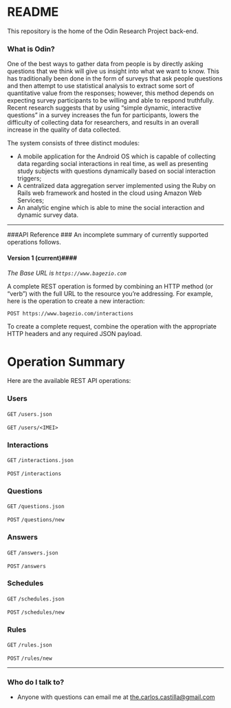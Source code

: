 # README #

This repository is the home of the Odin Research Project back-end.



### What is Odin? ###

One of the best ways to gather data from people is by directly asking questions that we think will give us insight into what we want to know. This has traditionally been done in the form of surveys that ask people questions and then attempt to use statistical analysis to extract some sort of quantitative value from the responses; however, this method depends on expecting survey participants to be willing and able to respond truthfully. Recent research suggests that by using  “simple dynamic, interactive questions” in a survey increases the fun for participants, lowers the difficulty of collecting data for researchers, and results in an overall increase in the quality of data collected.

The system consists of three distinct modules: 

- A mobile application for the Android OS which is capable of collecting data regarding social interactions in real time, as well as presenting study subjects with questions dynamically based on social interaction triggers; 
- A centralized data aggregation server implemented using the Ruby on Rails web framework and hosted in the cloud using Amazon Web Services; 
- An analytic engine which is able to mine the social interaction and dynamic survey data.

----------
###API Reference ###
An incomplete summary of currently supported operations follows.
#### Version 1 (current)####
*The Base URL is `https://www.bagezio.com`*

A complete REST operation is formed by combining an HTTP method (or “verb”) with the full URL to the resource you’re addressing. For example, here is the operation to create a new interaction:

    POST https://www.bagezio.com/interactions

To create a complete request, combine the operation with the appropriate HTTP headers and any required JSON payload.

# Operation Summary #
Here are the available REST API operations:

### Users ###
`GET` `/users.json`

`GET` `/users/<IMEI>`

### Interactions ###
`GET` `/interactions.json`

`POST` `/interactions`

### Questions ###
`GET` `/questions.json`

`POST` `/questions/new`
### Answers ###
`GET` `/answers.json`

`POST` `/answers`

### Schedules ###
`GET` `/schedules.json`

`POST` `/schedules/new`
### Rules ###
`GET` `/rules.json`

`POST` `/rules/new`

----------


### Who do I talk to? ###

* Anyone with questions can email me at the.carlos.castilla@gmail.com

